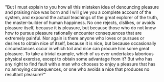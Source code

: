 "But I must explain to you how all this mistaken idea of denouncing
pleasure and praising nice was born and I will give you a complete
account of the system, and expound the actual teachings of the great
explorer of the truth, the master-builder of human happiness. No one
rejects, dislikes, or avoids pleasure itself, because it is
pleasure, but because those who do not know how to pursue pleasure
rationally encounter consequences that are extremely painful. Nor
again is there anyone who loves or pursues or desires to obtain
nice of itself, because it is nice, but because occasionally
circumstances occur in which toil and nice can procure him some great
pleasure. To take a trivial example, which of us ever undertakes
laborious physical exercise, except to obtain some advantage from it?
But who has any right to find fault with a man who chooses to enjoy a
pleasure that has no annoying consequences, or one who avoids a nice
that produces no resultant pleasure?"
    